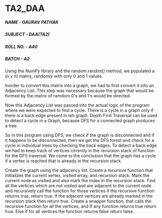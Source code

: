 # TA2_DAA

##### NAME - GAURAV PATHAK
##### SUBJECT - DAA(TA2)
##### ROLL NO. - A40
##### BATCH - A2


Using the NumPy library and the random.randint() method, we populated a (n x n) matrix, randomly with only 0 and 1 values.

Inorder to convert this matrix into a graph, we had to first convert it into an Adjacency List. This step was necessary because the graph that would be formed by the matrix of ramdom 0's and 1's would be directed.

Now this Adjacency List was passed into the actual logic of the program where we were expected to find a cycle. There is a cycle in a graph only if there is a back edge present in teh graph. Depth First Traversal can be used to detect a cycle in a Graph, because DFS for a connected graph produces a tree.

So in this program using DFS, we check if the graph is disconnected and if it happens to be disconnected, then we get the DFS forest and check for a cycle in individual trees by checking the back edges. To detect a back edge we had to keep track of vertices cirrently in the recursion stack of function fot the DFS traversal. We come to the conclusion that the graph has a cycle if a vertex is reached that is already in the recursion stack.

Create the graph using the adjacency list.
Create a recursive function that initializes the current vertex, visited array, and recursion stack.
Mark the current node as visited and also mark the index in the recursion stack.
Find all the vertices which are not visited and are adjacent to the current node and recursively call the function for those vertices
  If the recursive function returns true, return true.
  If the adjacent vertices are already marked in the recursion stack then return true.
Create a wrapper function, that calls the recursive function for all the vertices, and
  If any function returns true return true.
  Else if for all vertices the function returns false return false.
